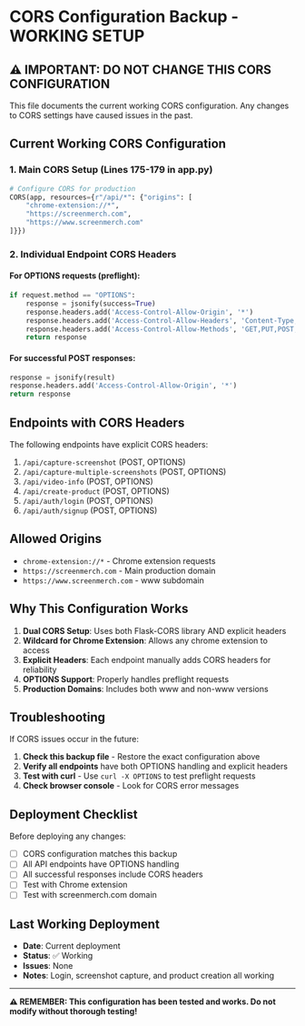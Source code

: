 # CORS Configuration Backup - WORKING SETUP

## ⚠️ IMPORTANT: DO NOT CHANGE THIS CORS CONFIGURATION

This file documents the current working CORS configuration. Any changes to CORS settings have caused issues in the past.

## Current Working CORS Configuration

### 1. Main CORS Setup (Lines 175-179 in app.py)
```python
# Configure CORS for production
CORS(app, resources={r"/api/*": {"origins": [
    "chrome-extension://*",
    "https://screenmerch.com",
    "https://www.screenmerch.com"
]}})
```

### 2. Individual Endpoint CORS Headers

#### For OPTIONS requests (preflight):
```python
if request.method == "OPTIONS":
    response = jsonify(success=True)
    response.headers.add('Access-Control-Allow-Origin', '*')
    response.headers.add('Access-Control-Allow-Headers', 'Content-Type,Authorization')
    response.headers.add('Access-Control-Allow-Methods', 'GET,PUT,POST,DELETE,OPTIONS')
    return response
```

#### For successful POST responses:
```python
response = jsonify(result)
response.headers.add('Access-Control-Allow-Origin', '*')
return response
```

## Endpoints with CORS Headers

The following endpoints have explicit CORS headers:

1. `/api/capture-screenshot` (POST, OPTIONS)
2. `/api/capture-multiple-screenshots` (POST, OPTIONS)
3. `/api/video-info` (POST, OPTIONS)
4. `/api/create-product` (POST, OPTIONS)
5. `/api/auth/login` (POST, OPTIONS)
6. `/api/auth/signup` (POST, OPTIONS)

## Allowed Origins

- `chrome-extension://*` - Chrome extension requests
- `https://screenmerch.com` - Main production domain
- `https://www.screenmerch.com` - www subdomain

## Why This Configuration Works

1. **Dual CORS Setup**: Uses both Flask-CORS library AND explicit headers
2. **Wildcard for Chrome Extension**: Allows any chrome extension to access
3. **Explicit Headers**: Each endpoint manually adds CORS headers for reliability
4. **OPTIONS Support**: Properly handles preflight requests
5. **Production Domains**: Includes both www and non-www versions

## Troubleshooting

If CORS issues occur in the future:

1. **Check this backup file** - Restore the exact configuration above
2. **Verify all endpoints** have both OPTIONS handling and explicit headers
3. **Test with curl** - Use `curl -X OPTIONS` to test preflight requests
4. **Check browser console** - Look for CORS error messages

## Deployment Checklist

Before deploying any changes:

- [ ] CORS configuration matches this backup
- [ ] All API endpoints have OPTIONS handling
- [ ] All successful responses include CORS headers
- [ ] Test with Chrome extension
- [ ] Test with screenmerch.com domain

## Last Working Deployment

- **Date**: Current deployment
- **Status**: ✅ Working
- **Issues**: None
- **Notes**: Login, screenshot capture, and product creation all working

---

**⚠️ REMEMBER: This configuration has been tested and works. Do not modify without thorough testing!**
